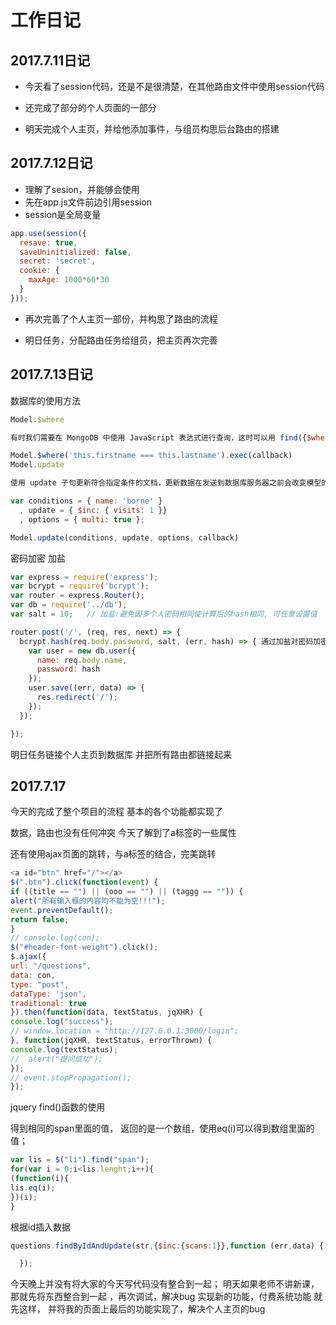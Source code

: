 #  工作日记

## 2017.7.11日记

* 今天看了session代码，还是不是很清楚，在其他路由文件中使用session代码

* 还完成了部分的个人页面的一部分 

* 明天完成个人主页，并给他添加事件，与组员构思后台路由的搭建

## 2017.7.12日记
* 理解了sesion，并能够会使用
* 先在app.js文件前边引用session
* session是全局变量
```js
app.use(session({
  resave: true,
  saveUninitialized: false,
  secret: 'secret',
  cookie: {
    maxAge: 1000*60*30
  }
}));
```

* 再次完善了个人主页一部份，并构思了路由的流程

* 明日任务，分配路由任务给组员，把主页再次完善

## 2017.7.13日记

数据库的使用方法

```js
Model.$where

有时我们需要在 MongoDB 中使用 JavaScript 表达式进行查询，这时可以用 find({$where : javascript}) 方式，$where 是一种快捷方式，并支持链式调用查询。

Model.$where('this.firstname === this.lastname').exec(callback)
Model.update

使用 update 子句更新符合指定条件的文档，更新数据在发送到数据库服务器之前会改变模型的类型。

var conditions = { name: 'borne' }
  , update = { $inc: { visits: 1 }}
  , options = { multi: true };

Model.update(conditions, update, options, callback)

```

密码加密 加盐

```js
var express = require('express');
var bcrypt = require('bcrypt');
var router = express.Router();
var db = require('../db');
var salt = 10;   // 加盐:避免因多个人密码相同使计算后的hash相同, 可任意设置值

router.post('/', (req, res, next) => {
  bcrypt.hash(req.body.password, salt, (err, hash) => { 通过加盐对密码加密
    var user = new db.user({
      name: req.body.name,
      password: hash
    });
    user.save((err, data) => {
      res.redirect('/');
    });
  });

});
```

明日任务链接个人主页到数据库  并把所有路由都链接起来

## 2017.7.17 

今天的完成了整个项目的流程 基本的各个功能都实现了

数据，路由也没有任何冲突 今天了解到了a标签的一些属性

还有使用ajax页面的跳转，与a标签的结合，完美跳转

```js
<a id="btn" href="/"></a>
$(".btn").click(function(event) {
if ((title == "") || (ooo == "") || (taggg == "")) {
alert("所有输入框的内容均不能为空!!!");
event.preventDefault();
return false;
}				
// console.log(con);
$("#header-font-weight").click();
$.ajax({
url: "/questions",
data: con,
type: "post",
dataType: 'json',
traditional: true
}).then(function(data, textStatus, jqXHR) {
console.log("success");
// window.location = "http://127.0.0.1:3000/login";
}, function(jqXHR, textStatus, errorThrown) {
console.log(textStatus);
//  alert("提问成功");
});
// event.stopPropagation();
});
```
jquery find()函数的使用

得到相同的span里面的值，
返回的是一个数组，使用eq(i)可以得到数组里面的值；
```js
var lis = $("li").find("span");
for(var i = 0;i<lis.lenght;i++){
(function(i){
lis.eq(i);
})(i);
}
```
根据id插入数据

```js
questions.findByIdAndUpdate(str,{$inc:{scans:1}},function (err,data) {

  });
```
今天晚上并没有将大家的今天写代码没有整合到一起；
明天如果老师不讲新课，那就先将东西整合到一起 ，再次调试，解决bug
实现新的功能，付费系统功能 就先这样，
并将我的页面上最后的功能实现了，解决个人主页的bug

